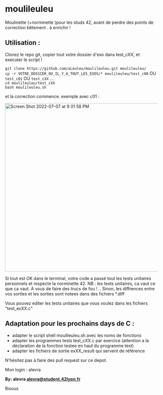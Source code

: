 # moulileuleu

Moulinette (+norminette )pour les studs 42, avant de perdre des points de correction bêtement . à enrichir !

## Utilisation :

Clonez le repo git, copier tout votre dossier d'exo dans test_cXX, et executer le script !

`git clone https://github.com/aLeuleu/moulileuleu.git moulileuleu/` <br>
`cp -r VOTRE_DOSSIER_OU_IL_Y_A_TOUT_LES_EXOS/* moulileuleu/test_c00` OU `test_c01` OU `test_cXX` ... <br>
`cd moulileuleu/test_cXX`<br>
`bash moulileuleu.sh`


et la correction commence.
exemple avec c01 :

<img width="555" alt="Screen Shot 2022-07-07 at 9 01 58 PM" src="https://user-images.githubusercontent.com/97832618/177855476-4d014f01-4fd3-4fd5-ba74-f48aac141e05.png">




Si tout est OK dans le terminal, votre code a passé tout les tests unitaires personnels et respecte la norminette 42.
NB : les tests unitaires, ca vaut ce que ca vaut. A vous de faire des trucs de fou ! .. 
Sinon, les diffrences entre vos sorties et les sorties sont notees dans des fichiers *.diff

Vous pouvez editer les tests unitaires que vous voulez dans les fichiers "test_exXX.c"

## Adaptation pour les prochains days de C : 
- adapter le script shell moulileuleu.sh avec les noms de fonctions
- adapter les programmes tests test_cXX.c par exercice (attention a la déclaration de la fonction testee en haut du programme test)
- adapter les fichiers de sortie exXX_result qui servent de référence

N'hésitez pas à faire des pull request sur ce depot.

Mon login : alevra

**By: alevra <alevra@student.42lyon.fr>**


Bisous
